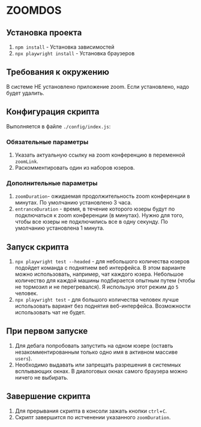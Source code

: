 # ZOOMDOS

## Установка проекта

1. `npm install` - Установка зависимостей
2. `npx playwright install` - Установка браузеров

## Требования к окружению

В системе НЕ установлено приложение zoom. Если установлено, надо будет удалить.

## Конфигурация скрипта

Выполняется в файле `./config/index.js`:

### Обязательные параметры

1. Указать актуальную ссылку на zoom конференцию в переменной `zoomLink`.
2. Раскомментировать один из наборов юзеров.

### Дополнительные параметры

1. `zoomDuration`- ожидаемая продолжительность zoom конференции в минутах. По умолчанию установлено 3 часа.
2. `entranceDuration` - время, в течение которого юзеры будут по подключаться к zoom конференции (в минутах). Нужно для того, чтобы все юзеры не подключились все в одну секунду. По умолчанию установлена 1 минута.

## Запуск скрипта

1. `npx playwright test --headed` - для небольшого количества юзеров подойдет команда с поднятием веб интерфейса. В этом варианте можно использовать, например, чат каждого юзера.
Небольшое количество для каждой машины подбирается опытным путем (чтобы не тормозил и не перегревался). Я использую этот режим до `5` человек.
2. `npx playwright test` - для большого количества человек лучше использовать вариант без поднятия веб-интерфейса. Возможности использовать чат не будет.

## При первом запуске

1. Для дебага попробовать запустить на одном юзере (оставть незакомментированным только одно имя в активном массиве `users`).
2. Необходимо выдавать или запрещать разрешения в системных всплывающих окнах. В диалоговых окнах самого браузера можно ничего не выбирать.

## Завершение скрипта

1. Для прерывания скрипта в консоли зажать кнопки `ctrl`+`C`.
2. Скрипт завершится по истченении указанного `zoomDuration`.
